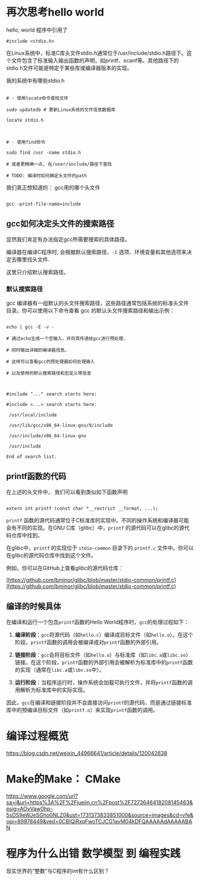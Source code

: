 # 再次思考hello world



hello, world 程序中引用了

`#include <stdio.h>`



在Linux系统中，标准C库头文件stdio.h通常位于/usr/include/stdio.h路径下。这个文件包含了标准输入输出函数的声明，如printf、scanf等。其他路径下的stdio.h文件可能是特定于某些库或编译器版本的实现。




我的系统中有哪些stdio.h



```shell

# - 使用locate命令查找文件

sudo updatedb # 更新Linux系统的文件信息数据库

locate stdio.h



# - 使用find命令

sudo find /usr -name stdio.h

# 或者更精确一点, 在/user/include/路径下查找

# TODO: 编译时如何确定头文件的path

```



我们真正想知道的： gcc用的哪个头文件



```shell

gcc -print-file-name=include

```



## gcc如何决定头文件的搜索路径



显然我们肯定有办法指定gcc所需要搜索的具体路径。

编译器在编译C程序时, 会根据默认搜索路径、`-I` 选项、环境变量和其他选项来决定去哪里找头文件.

这里只介绍默认搜索路径。



### 默认搜索路径

gcc 编译器有一组默认的头文件搜索路径，这些路径通常包括系统的标准头文件目录。你可以使用以下命令查看 gcc 的默认头文件搜索路径和输出示例：



```shell

echo | gcc -E -v -

# 通过echo生成一个空输入，并将其传递给gcc进行预处理，

# 同时输出详细的编译器信息。

# 这样可以查看gcc的预处理器如何处理输入

# 以及使用的默认搜索路径和宏定义等信息



#include "..." search starts here:

#include <...> search starts here:

 /usr/local/include

 /usr/lib/gcc/x86_64-linux-gnu/9/include

 /usr/include/x86_64-linux-gnu

 /usr/include

End of search list.

```



## printf函数的代码



在上述的头文件中， 我们可以看到类似如下函数声明



```shell

extern int printf (const char *__restrict __format, ...);

```



`printf` 函数的源代码通常位于C标准库的实现中。不同的操作系统和编译器可能会有不同的实现。在GNU C库（glibc）中，`printf` 的源代码可以在glibc的源代码仓库中找到。



在glibc中，`printf` 的实现位于 `stdio-common` 目录下的 `printf.c` 文件中。你可以在glibc的源代码仓库中找到这个文件。



例如，你可以在GitHub上查看glibc的源代码仓库：

[https://github.com/bminor/glibc/blob/master/stdio-common/printf.c](https://github.com/bminor/glibc/blob/master/stdio-common/printf.c)



## 编译的时候具体



在编译和运行一个包含`printf`函数的Hello World程序时，`gcc`的处理过程如下：



1. **编译阶段**：`gcc`将源代码（如`hello.c`）编译成目标文件（如`hello.o`）。在这个阶段，`printf`函数的调用会被编译成对`printf`函数的外部引用。



2. **链接阶段**：`gcc`会将目标文件（如`hello.o`）与标准库（如`libc.a`或`libc.so`）链接。在这个阶段，`printf`函数的外部引用会被解析为标准库中的`printf`函数的实现（通常在`libc.a`或`libc.so`中）。



3. **运行阶段**：当程序运行时，操作系统会加载可执行文件，并将`printf`函数的调用解析为标准库中的实际实现。



因此，`gcc`在编译和链接阶段并不会直接访问`printf`的源代码，而是通过链接标准库中的预编译目标文件（如`printf.o`）来实现`printf`函数的调用。




# 编译过程概览



https://blog.csdn.net/weixin_44966641/article/details/120042638



# Make的Make： CMake

https://www.google.com/url?sa=i&url=https%3A%2F%2Fjuejin.cn%2Fpost%2F7273646418208145463&psig=AOvVaw0hp-5sDS9eWJeSGho0NLZ0&ust=1731373833851000&source=images&cd=vfe&opi=89978449&ved=0CBIQjRxqFwoTCJCG1ayM04kDFQAAAAAdAAAAABAN



# 程序为什么出错 数学模型 到 编程实践



现实世界的“整数”与C程序的int有什么区别？
